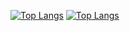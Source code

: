 [![Top Langs](https://github-readme-stats.vercel.app/api/top-langs/?username=KatouMegumii&layout=compact&langs_count=6&theme=dark#gh-dark-mode-only&hide_border=TRUE)](https://github.com/anuraghazra/github-readme-stats#gh-dark-mode-only)
[![Top Langs](https://github-readme-stats.vercel.app/api/top-langs/?username=KatouMegumii&layout=compact&langs_count=6&theme=default#gh-light-mode-only)](https://github.com/anuraghazra/github-readme-stats#gh-light-mode-only)
<!--o
**KatouMegumii/KatouMegumii** is a ✨ _special_ ✨ repository because its `README.md` (this file) appears on your GitHub profile.

Here are some ideas to get you started:

- 🔭 I’m currently working on ...
- 🌱 I’m currently learning ...
- 👯 I’m looking to collaborate on ...
- 🤔 I’m looking for help with ...
- 💬 Ask me about ...
- 📫 How to reach me: ...
- 😄 Pronouns: ...
- ⚡ Fun fact: ...
-->
